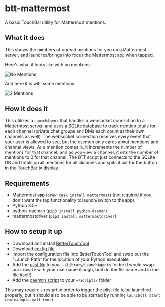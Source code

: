 # btt-mattermost

A basic TouchBar utility for Mattermost mentions.

What it does
------------
This shows the numbers of unread mentions for you on a Mattermost server, and launches/brings into focus the Mattermost app
when tapped.

Here's what it looks like with no mentions:

![No Mentions][1]

And here it is with some mentions:

![2 Mentions][2]

How it does it
--------------

This utilizes a ``LaunchAgent`` that handles a websocket connection to a Mattermost server, and uses a SQLite database to
track mention totals for each channel (private chat groups and DMs each count as their own channels as well). The websocket
connection receives every event that your user is allowed to see, but the daemon only cares about mentions and channel views.
As a mention comes in, it increments the number of mentions for that channel, and as you view a channel, it sets the number of
mentions to 0 for that channel. The BTT script just connects to the SQLite DB and totals up all mentions for all channels and
spits it out for the button in the TouchBar to display.

Requirements
------------

  * Mattermost app (``brew cask install mattermost``) (not required if you don't want the tap functionality to launch/switch to the app)
  * Python 3.5+
  * python-daemon (``pip3 install python-daemon``)
  * mattermostdriver (``pip3 install mattermostdriver``)

How to setup it up
------------------

  * Download and install [BetterTouchTool](https://www.boastr.net)
  * Download [config file](btt-mattermost-config.json)
  * Import the configuration file into BetterTouchTool and swap out the "Launch Path" for the location of your Python executable
  * Add the [plist file](com.example.mattermost.plist) to your ``~/Library/LaunchAgents`` folder (I would swap out ``example`` with your username though, both in the file name and in the file itself)
  * Add the [daemon script](mattermost_daemon.py) to your ``~/Scripts/`` folder
  
This may require a restart in order to trigger the plist file to be launched properly, but it should also be able to be started by running ``launchctl start com.example.mattermost``
  
  
[1]: https://raw.github.com/SalmonMode/btt-mattermost/master/screenshots/no_mentions.png
[2]: https://raw.github.com/SalmonMode/btt-mattermost/master/screenshots/2_mentions.png
